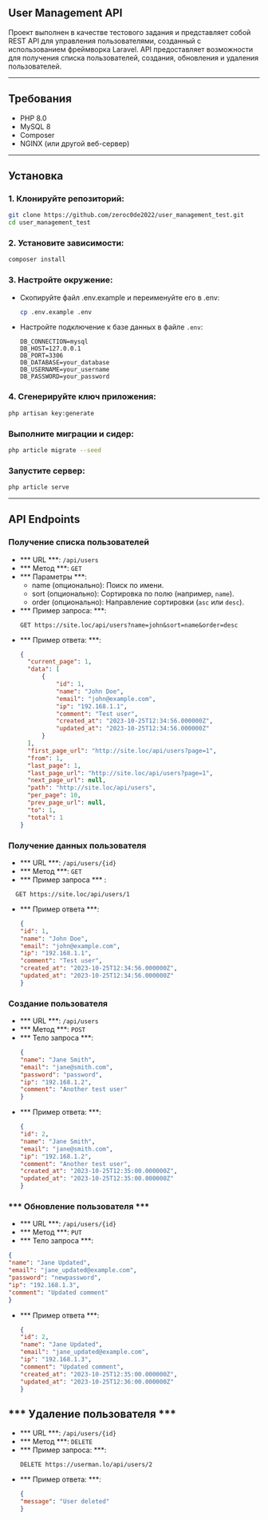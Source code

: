 ## User Management API

Проект выполнен в качестве тестового задания и представляет собой REST API для управления пользователями, созданный с использованием фреймворка Laravel. API предоставляет возможности для получения списка пользователей,
создания, обновления и удаления пользователей.
 
---

## Требования

- PHP 8.0
- MySQL 8
- Composer
- NGINX (или другой веб-сервер)

---

## Установка

### 1. Клонируйте репозиторий:
```bash
git clone https://github.com/zeroc0de2022/user_management_test.git
cd user_management_test
```

### 2. Установите зависимости:

```bash
composer install
```

### 3. Настройте окружение:

- Скопируйте файл .env.example и переименуйте его в .env:

   ```bash
   cp .env.example .env
   ```
- Настройте подключение к базе данных в файле `.env`:
  ```env
  DB_CONNECTION=mysql
  DB_HOST=127.0.0.1
  DB_PORT=3306
  DB_DATABASE=your_database
  DB_USERNAME=your_username
  DB_PASSWORD=your_password
  ```

### 4. Сгенерируйте ключ приложения:

```bash
php artisan key:generate
```

### Выполните миграции и сидер:

```bash
php article migrate --seed
```

### Запустите сервер:

```bash
php article serve
```

---

## API Endpoints

### Получение списка пользователей
- *** URL ***: `/api/users`
- *** Метод ***: `GET`
- *** Параметры ***:
    - name (опционально): Поиск по имени.
    - sort (опционально): Сортировка по полю (например, `name`).
    - order (опционально): Направление сортировки (`asc` или `desc`).
- *** Пример запроса: ***:
  ```
  GET https://site.loc/api/users?name=john&sort=name&order=desc
  ```
- *** Пример ответа: ***:
  ```json
  {
    "current_page": 1,
    "data": [
        {
            "id": 1,
            "name": "John Doe",
            "email": "john@example.com",
            "ip": "192.168.1.1",
            "comment": "Test user",
            "created_at": "2023-10-25T12:34:56.000000Z",
            "updated_at": "2023-10-25T12:34:56.000000Z"
        }
    ],
    "first_page_url": "http://site.loc/api/users?page=1",
    "from": 1,
    "last_page": 1,
    "last_page_url": "http://site.loc/api/users?page=1",
    "next_page_url": null,
    "path": "http://site.loc/api/users",
    "per_page": 10,
    "prev_page_url": null,
    "to": 1,
    "total": 1
  }
  ```

### Получение данных пользователя
- *** URL ***: `/api/users/{id}`
- *** Метод ***: `GET`
- *** Пример запроса *** :
```
  GET https://site.loc/api/users/1
```
- *** Пример ответа ***:
  ```json
  {
  "id": 1,
  "name": "John Doe",
  "email": "john@example.com",
  "ip": "192.168.1.1",
  "comment": "Test user",
  "created_at": "2023-10-25T12:34:56.000000Z",
  "updated_at": "2023-10-25T12:34:56.000000Z"
  }
  ```

### Создание пользователя
- *** URL ***: `/api/users`
- *** Метод ***: `POST`
- *** Тело запроса ***:
  ```json
  {
  "name": "Jane Smith",
  "email": "jane@smith.com",
  "password": "password",
  "ip": "192.168.1.2",
  "comment": "Another test user"
  }
  ```
- *** Пример ответа: ***:
  ```json
  {
  "id": 2,
  "name": "Jane Smith",
  "email": "jane@smith.com",
  "ip": "192.168.1.2",
  "comment": "Another test user",
  "created_at": "2023-10-25T12:35:00.000000Z",
  "updated_at": "2023-10-25T12:35:00.000000Z"
  }
  ```

### *** Обновление пользователя ***
 - *** URL ***: `/api/users/{id}`
 - *** Метод ***: `PUT`
 - *** Тело запроса ***:
  ```json
{
  "name": "Jane Updated",
  "email": "jane_updated@example.com",
  "password": "newpassword",
  "ip": "192.168.1.3",
  "comment": "Updated comment"
  }
  ```
- *** Пример ответа ***:
  ```json
  {
  "id": 2,
  "name": "Jane Updated",
  "email": "jane_updated@example.com",
  "ip": "192.168.1.3",
  "comment": "Updated comment",
  "created_at": "2023-10-25T12:35:00.000000Z",
  "updated_at": "2023-10-25T12:36:00.000000Z"
  }
  ```

## *** Удаление пользователя ***
- *** URL ***: `/api/users/{id}`
- *** Метод ***: `DELETE`
- *** Пример запроса: ***:
  ```
  DELETE https://userman.lo/api/users/2
  ```
- *** Пример ответа: ***:
  ```json
  {
  "message": "User deleted"
  }
  ```